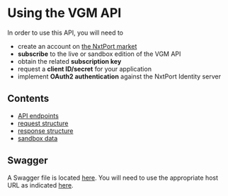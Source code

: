 # Using the VGM API

In order to use this API, you will need to 
* create an account on [the NxtPort market](https://market.nxtport.eu)
* **subscribe** to the live or sandbox edition of the VGM API 
* obtain the related **subscription key**
* request a **client ID/secret** for your application
* implement **OAuth2 authentication** against the NxtPort Identity server

## Contents

* [API endpoints](./endpoints.md)
* [request structure](./requests.md)
* [response structure](./responses.md)
* [sandbox data](./data/samples.md)

## Swagger

A Swagger file is located [here](./vgm_swagger.json). You will need to use the appropriate host URL as indicated [here](./endpoints.md).

